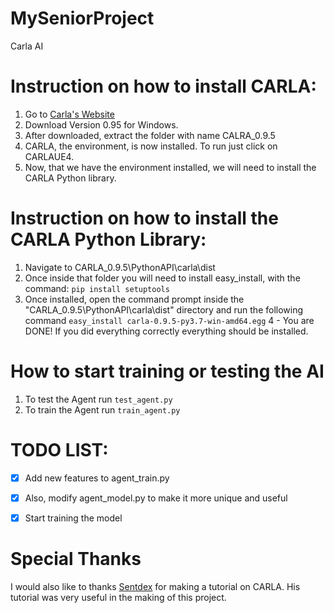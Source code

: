 # MySeniorProject
Carla AI

# Instruction on how to install CARLA:

1. Go to [Carla's Website](http://carla.org/2019/04/03/release-0.9.5/)
2. Download Version 0.95 for Windows.
3. After downloaded, extract the folder with name CALRA_0.9.5
4. CARLA, the environment, is now installed. To run just click on CARLAUE4.
5. Now, that we have the environment installed, we will need to install the CARLA Python library.


# Instruction on how to install the CARLA Python Library:

1. Navigate to CARLA_0.9.5\PythonAPI\carla\dist
2. Once inside that folder you will need to install easy_install, with the command: `pip install setuptools`
3. Once installed, open the command prompt inside the "CARLA_0.9.5\PythonAPI\carla\dist" directory and run the following command `easy_install carla-0.9.5-py3.7-win-amd64.egg`
4 - You are DONE! If you did everything correctly everything should be installed.

# How to start training or testing the AI

1. To test the Agent run `test_agent.py`
2. To train the Agent run `train_agent.py`

# TODO LIST:


- [x] Add new features to agent_train.py
- [x] Also, modify agent_model.py to make it more unique and useful
- [x] Start training the model


# Special Thanks

I would also like to thanks [Sentdex](https://youtube.com/user/sentdex) for making a tutorial on CARLA. His tutorial was very useful in the making of this project.
